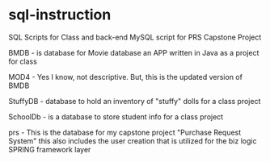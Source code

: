 # sql-instruction
SQL Scripts for Class and back-end MySQL script for PRS Capstone Project

BMDB - is database for Movie database an APP written in Java as a project for class

MOD4 - Yes I know, not descriptive. But, this is the updated version of BMDB

StuffyDB - database to hold an inventory of "stuffy" dolls for a class project

SchoolDb - is a database to store student info for a class project 

prs - This is the database for my capstone project "Purchase Request System" this also includes the user creation that is utilized 
for the biz logic SPRING framework layer 

